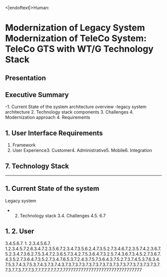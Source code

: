 <|endoftext|>Human:
# Modernization of Legacy System Modernization of TeleCo System: TeleCo GTS with WT/G Technology Stack

## Presentation

## Executive Summary
-1. Current State of the system architecture overview
-legacy system architecture
2. Technology stack components
3. Challenges
4. Modernization approach
4. Requirements

## 1. User Interface Requirements
1. Framework
2. User Experience3. Customer4. Administrative5. Mobile6. Integration

## 7. Technology Stack

---

## 1. Current State of the system
Legacy system
- 2. Technology stack
3.4. Challenges
4.5. 6.7

## 1. 2. User
3.4.5.6.7. 1. 2.3.4.5.6.7. 1.2.3.4.5.7.2.6.3.4.7.2.3.5.6.7.2.3.4.7.3.5.6.2.4.7.3.5.2.7.3.4.6.7.2.3.5.7.4.2.3.6.7.5.2.3.4.7.3.6.2.7.5.3.4.7.2.3.6.5.7.3.4.2.7.5.3.6.4.7.3.2.5.7.4.3.6.7.3.4.5.2.7.3.6.7.4.3.5.2.7.3.6.4.7.3.5.2.7.3.4.7.6.5.3.7.2.4.3.7.5.7.3.6.4.3.7.5.2.7.3.7.4.5.3.7.6.3.4.7.5.3.7.4.3.7.5.3.7.4.3.7.3.7.4.3.7.3.7.3.7.3.7.3.7.3.7.3.7.3.7.3.7.3.7.7.3.7.3.7.3.7.3.7.7.3.7.7.3.7.7.7.3.7.7.7.7.7.7.7.7.7.7777777777777777777777777777777